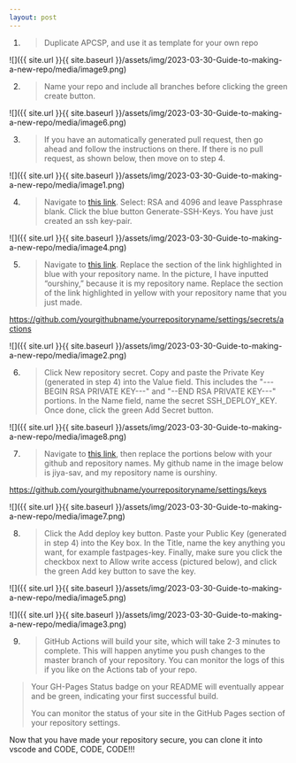 ```yaml
---
layout: post
---
```

1.  > Duplicate APCSP, and use it as template for your own repo

![]({{ site.url }}{{ site.baseurl }}/assets/img/2023-03-30-Guide-to-making-a-new-repo/media/image9.png)

2.  > Name your repo and include all branches before clicking the green create button.

![]({{ site.url }}{{ site.baseurl }}/assets/img/2023-03-30-Guide-to-making-a-new-repo/media/image6.png)

3.  > If you have an automatically generated pull request, then go ahead and follow the instructions on there. If there is no pull request, as shown below, then move on to step 4.

![]({{ site.url }}{{ site.baseurl }}/assets/img/2023-03-30-Guide-to-making-a-new-repo/media/image1.png)

4.  > Navigate to [<span class="underline">this link</span>](https://8gwifi.org/sshfunctions.jsp). Select: RSA and 4096 and leave Passphrase blank. Click the blue button Generate-SSH-Keys. You have just created an ssh key-pair.

![]({{ site.url }}{{ site.baseurl }}/assets/img/2023-03-30-Guide-to-making-a-new-repo/media/image4.png)

5.  > Navigate to [<span class="underline">this link</span>](https://github.com/jiya-sav/ourshiny/settings/secrets/actions). Replace the section of the link highlighted in blue with your repository name. In the picture, I have inputted “ourshiny,” because it is my repository name. Replace the section of the link highlighted in yellow with your repository name that you just made.

https://github.com/yourgithubname/yourrepositoryname/settings/secrets/actions

![]({{ site.url }}{{ site.baseurl }}/assets/img/2023-03-30-Guide-to-making-a-new-repo/media/image2.png)

6.  > Click New repository secret. Copy and paste the Private Key (generated in step 4) into the Value field. This includes the "---BEGIN RSA PRIVATE KEY---" and "--END RSA PRIVATE KEY---" portions. In the Name field, name the secret SSH\_DEPLOY\_KEY. Once done, click the green Add Secret button.

![]({{ site.url }}{{ site.baseurl }}/assets/img/2023-03-30-Guide-to-making-a-new-repo/media/image8.png)

7.  > Navigate to [<span class="underline">this link</span>](https://github.com/jiya-sav/ourshiny/settings/keys), then replace the portions below with your github and repository names. My github name in the image below is jiya-sav, and my repository name is ourshiny.

https://github.com/yourgithubname/yourrepositoryname/settings/keys

![]({{ site.url }}{{ site.baseurl }}/assets/img/2023-03-30-Guide-to-making-a-new-repo/media/image7.png)

8.  > Click the Add deploy key button. Paste your Public Key (generated in step 4) into the Key box. In the Title, name the key anything you want, for example fastpages-key. Finally, make sure you click the checkbox next to Allow write access (pictured below), and click the green Add key button to save the key.

![]({{ site.url }}{{ site.baseurl }}/assets/img/2023-03-30-Guide-to-making-a-new-repo/media/image5.png)

![]({{ site.url }}{{ site.baseurl }}/assets/img/2023-03-30-Guide-to-making-a-new-repo/media/image3.png)

9.  > GitHub Actions will build your site, which will take 2-3 minutes to complete. This will happen anytime you push changes to the master branch of your repository. You can monitor the logs of this if you like on the Actions tab of your repo.

> Your GH-Pages Status badge on your README will eventually appear and be green, indicating your first successful build.
> 
> You can monitor the status of your site in the GitHub Pages section of your repository settings.

Now that you have made your repository secure, you can clone it into vscode and CODE, CODE, CODE\!\!\!
